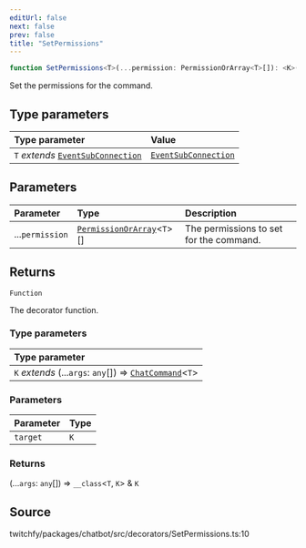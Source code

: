 ```yaml
---
editUrl: false
next: false
prev: false
title: "SetPermissions"
---
```


```ts
function SetPermissions<T>(...permission: PermissionOrArray<T>[]): <K>(target: K) => (...args: any[]) => __class<T, K> & K
```

Set the permissions for the command.

## Type parameters

| Type parameter | Value |
| :------ | :------ |
| `T` *extends* [`EventSubConnection`](/api/chatbot/enumerations/eventsubconnection/) | [`EventSubConnection`](/api/chatbot/enumerations/eventsubconnection/) |

## Parameters

| Parameter | Type | Description |
| :------ | :------ | :------ |
| ...`permission` | [`PermissionOrArray`](/api/chatbot/type-aliases/permissionorarray/)\<`T`\>[] | The permissions to set for the command. |

## Returns

`Function`

The decorator function.

### Type parameters

| Type parameter |
| :------ |
| `K` *extends* (...`args`: `any`[]) => [`ChatCommand`](/api/chatbot/classes/chatcommand/)\<`T`\> |

### Parameters

| Parameter | Type |
| :------ | :------ |
| `target` | `K` |

### Returns

(...`args`: `any`[]) => `__class`\<`T`, `K`\> & `K`

## Source

twitchfy/packages/chatbot/src/decorators/SetPermissions.ts:10
